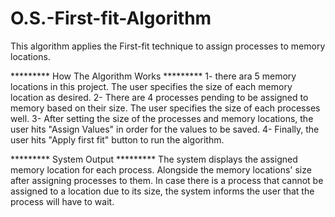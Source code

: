 # O.S.-First-fit-Algorithm
This algorithm applies the First-fit technique to assign processes to memory locations.

********* How The Algorithm Works *********
1- there ara 5 memory locations in this project. The user specifies the size of each memory location as desired.
2- There are 4 processes pending to be assigned to memory based on their size. The user specifies the size of each processes well.
3- After setting the size of the processes and memory locations, the user hits "Assign Values" in order for the values to be saved.
4- Finally, the user hits "Apply first fit" button to run the algorithm.

********* System Output *********
The system displays the assigned memory location for each process. Alongside the memory locations' size after assigning processes to them. In case there is a process that cannot be assigned to a location due to its size, the system informs the user that the process will have to wait.
